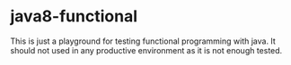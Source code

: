 # java8-functional
This is just a playground for testing functional programming with java. It should not used in any productive environment as it is not enough tested.
